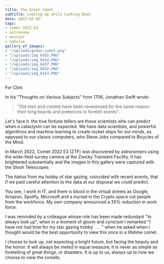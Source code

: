 ```yaml
---
title: The Green Comet
subtitle: Looking Up while Looking Down
date: 2023-02-03
tags:
- comet 2022 E3
- astronomy
- messier
- nebulae
gallery_of_images:
- "/uploads/green-comet.png"
- "/uploads/img_6455.PNG"
- "/uploads/img_6454.PNG"
- "/uploads/img_6457.PNG"
- "/uploads/img_6452.PNG"
- "/uploads/img_6453.PNG"
---
```

For Clint.
  
In his "Thoughts on Various Subjects" from 1706, Jonathan Swift wrote:

> "Old men and comets have been reverenced for the same reason: their long beards and pretences to foretell events".  
  
Let's face it. the true fortune tellers are those scientists who can predict when a cataclysm can be expected. We have data scientists, and powerful algorithms and machine learning to create rocket ships for our minds, as opposed to our classic computers, who Steve Jobs compared to Bicycles of the Mind.  
  
In March 2022, Comet 2022 E3 (ZTF) was discovered by astronomers using the wide-field survey camera at the Zwicky Transient Facility. It has brightened substantially and the images in this gallery were captured with the Slooh Telescopes.
  
The hiatus from my hobby of star gazing, coincided with recent events, that if we paid careful attention to the data at our disposal we could predict.
  
You see, I work in IT, and there is blood in the virtual streets as Google, Amazon, Spotify, Microsoft and a myriad in the Crypto space cut people from the workforce. My own company announced a 35% reduction in work force.
  
I was reminded by a colleague whose role has been made redundant "to always look up", when in a moment of gloom and cynicism I remarked "I have not had time for my star gazing hobby . . . " when he asked when I thought would be the best opportunity to view this once in a lifetime comet.
  
I choose to look up, not expecting a bright future, but facing the beauty and the horror. It will always be meted in equal measure, it is never as simple as foretelling of great things, or disasters. It is up to us, always up to how we choose to view the comets.
